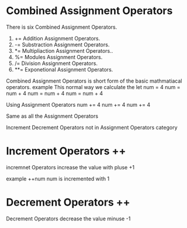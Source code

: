 # Combined Assignment Operators 

There is six Combined Assignment Operators.
1. += Addition Assignment Operators.
2. -= Substraction Assignment Operators.
3. *= Multipliaction Assignment Operators..
4. %= Modules Assignment Operators.
5. /= Division Assignment Operators.
6. **= Exponetional Assignment Operators.

 Combined Assignment Operators is short form of the basic mathmatiacal operators.
 example 
This normal way we calculate the 
 let num = 4 
 num = num + 4
  num = num + 4
   num = num + 4

Using Assignment Operators
num += 4
num += 4
num += 4

Same as all the  Assignment Operators

Increment Decrement Operators not in Assignment Operators category 

# Increment Operators ++
incremnet Operators increase the value with pluse +1

example ++num num is incremented with 1 

# Decrement Operators ++
Decrement Operators decrease the value minuse -1

